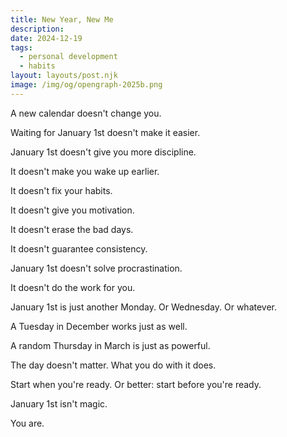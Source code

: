 ```yaml
---
title: New Year, New Me
description:
date: 2024-12-19
tags:
  - personal development
  - habits
layout: layouts/post.njk
image: /img/og/opengraph-2025b.png
---
```


A new calendar doesn't change you.

Waiting for January 1st doesn't make it easier.

January 1st doesn't give you more discipline.

It doesn't make you wake up earlier.

It doesn't fix your habits.

It doesn't give you motivation.

It doesn't erase the bad days.

It doesn't guarantee consistency.

January 1st doesn't solve procrastination.

It doesn't do the work for you.

January 1st is just another Monday. Or Wednesday. Or whatever.

A Tuesday in December works just as well.

A random Thursday in March is just as powerful.

The day doesn't matter. What you do with it does.

Start when you're ready. Or better: start before you're ready.

January 1st isn't magic.

You are.

